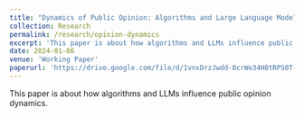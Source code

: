 ```yaml
---
title: "Dynamics of Public Opinion: Algorithms and Large Language Models in Social Networks"
collection: Research
permalink: /research/opinion-dynamics
excerpt: 'This paper is about how algorithms and LLMs influence public opinion dynamics.'
date: 2024-01-06
venue: 'Working Paper'
paperurl: 'https://drive.google.com/file/d/1vnxDrzJwdd-8crWe34H8tRPS0T-uLfmY/view'
---
```

This paper is about how algorithms and LLMs influence public opinion dynamics.


